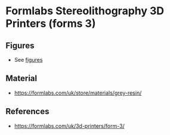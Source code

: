 # Formlabs Stereolithography 3D Printers (forms 3)

## Figures
* See [figures](figures/)

## Material 
* https://formlabs.com/uk/store/materials/grey-resin/


## References 
* https://formlabs.com/uk/3d-printers/form-3/
